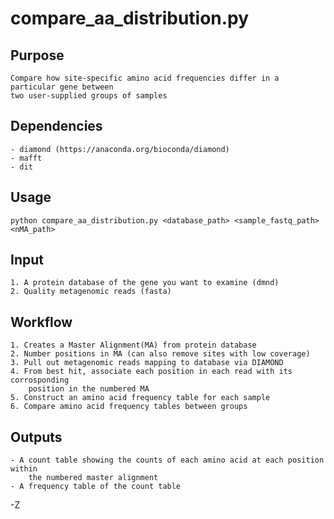 # compare_aa_distribution.py

## Purpose
	Compare how site-specific amino acid frequencies differ in a particular gene between
	two user-supplied groups of samples

## Dependencies
	- diamond (https://anaconda.org/bioconda/diamond)
	- mafft
	- dit
	
## Usage
	python compare_aa_distribution.py <database_path> <sample_fastq_path> <nMA_path>


## Input
	1. A protein database of the gene you want to examine (dmnd)
	2. Quality metagenomic reads (fasta)

## Workflow
	1. Creates a Master Alignment(MA) from protein database
	2. Number positions in MA (can also remove sites with low coverage)
	3. Pull out metagenomic reads mapping to database via DIAMOND
	4. From best hit, associate each position in each read with its corrosponding
		position in the numbered MA
	5. Construct an amino acid frequency table for each sample
	6. Compare amino acid frequency tables between groups

## Outputs
	- A count table showing the counts of each amino acid at each position within
		the numbered master alignment
	- A frequency table of the count table
	

-Z

